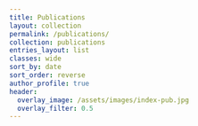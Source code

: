 ```yaml
---
title: Publications
layout: collection
permalink: /publications/
collection: publications
entries_layout: list
classes: wide
sort_by: date
sort_order: reverse
author_profile: true
header:
  overlay_image: /assets/images/index-pub.jpg
  overlay_filter: 0.5
---
```

<!-- publication sorted by date --> 